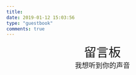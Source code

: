 ```yaml
---
title:
date: 2019-01-12 15:03:56
type: "guestbook"
comments: true
---
```


<center> 
    <font size="6">留言板</font>
</center>

<center>
    <font size="4">我想听到你的声音</font>
</center>

